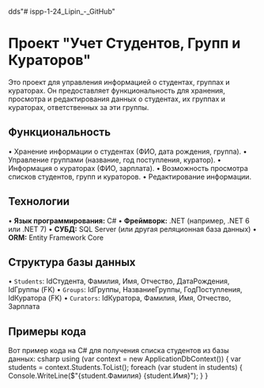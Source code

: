dds"# ispp-1-24_Lipin_-_GitHub" 

# Проект "Учет Студентов, Групп и Кураторов"

Это проект для управления информацией о студентах, группах и кураторах. Он предоставляет функциональность для хранения, просмотра и редактирования данных о студентах, их группах и кураторах, ответственных за эти группы.

## Функциональность

•   Хранение информации о студентах (ФИО, дата рождения, группа).
•   Управление группами (название, год поступления, куратор).
•   Информация о кураторах (ФИО, зарплата).
•   Возможность просмотра списков студентов, групп и кураторов.
•   Редактирование информации.

## Технологии

•   **Язык программирования:** C#
•   **Фреймворк:** .NET (например, .NET 6 или .NET 7)
•   **СУБД:** SQL Server (или другая реляционная база данных)
•   **ORM:** Entity Framework Core

## Структура базы данных

•   `Students`: IdСтудента, Фамилия, Имя, Отчество, ДатаРождения, IdГруппы (FK)
•   `Groups`: IdГруппы, НазваниеГруппы, ГодПоступления, IdКуратора (FK)
•   `Curators`: IdКуратора, Фамилия, Имя, Отчество, Зарплата

## Примеры кода

Вот пример кода на C# для получения списка студентов из базы данных:
csharp
using (var context = new ApplicationDbContext())
{
    var students = context.Students.ToList();
    foreach (var student in students)
    {
        Console.WriteLine($"{student.Фамилия} {student.Имя}");
    }
}
```